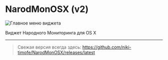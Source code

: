 # NarodMonOSX (v2)

![Главное меню виджета](https://cloud.githubusercontent.com/assets/1268517/11258290/f328d92c-8e68-11e5-80bc-df5a5b8e48c2.png)

Виджет Народного Мониторинга для OS X
_____

> Свежая версия всегда здесь: https://github.com/niki-timofe/NarodMonOSX/releases/latest
